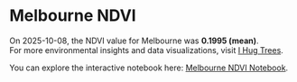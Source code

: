 # Melbourne NDVI

On 2025-10-08, the NDVI value for Melbourne was **0.1995 (mean)**.  
For more environmental insights and data visualizations, visit [I Hug Trees](https://ihugtrees.org).

You can explore the interactive notebook here: [Melbourne NDVI Notebook](https://observablehq.com/@ramkumar-yaragarla/melbourne-ndvi-csv).

